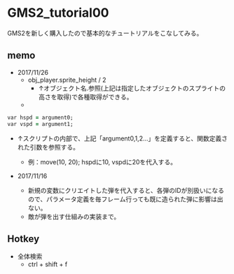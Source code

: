 # GMS2_tutorial00

GMS2を新しく購入したので基本的なチュートリアルをこなしてみる。

## memo

- 2017/11/26
	- obj_player.sprite_height / 2
		- ↑オブジェクト名.参照(上記は指定したオブジェクトのスプライトの高さを取得)で各種取得ができる。
	- 
~~~ ruby
var hspd = argument0;
var vspd = argument1;
~~~
- ↑スクリプトの内部で、上記「argument0,1,2...」を定義すると、関数定義された引数を参照する。
	- 例：move(10, 20);
	hspdに10, vspdに20を代入する。

- 2017/11/16
    - 新規の変数にクリエイトした弾を代入すると、各弾のIDが別扱いになるので、パラメータ定義を毎フレーム行っても既に造られた弾に影響は出ない。
	- 敵が弾を出す仕組みの実装まで。

	
## Hotkey

- 全体検索
	- ctrl + shift + f

